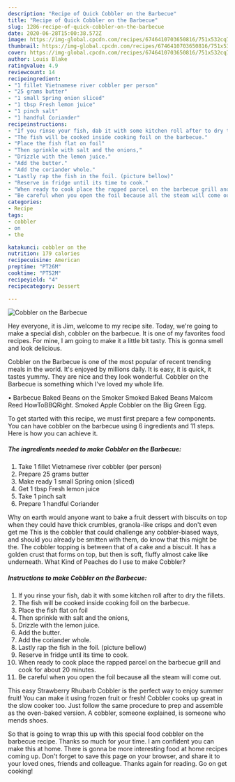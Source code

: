 ```yaml
---
description: "Recipe of Quick Cobbler on the Barbecue"
title: "Recipe of Quick Cobbler on the Barbecue"
slug: 1286-recipe-of-quick-cobbler-on-the-barbecue
date: 2020-06-28T15:00:38.572Z
image: https://img-global.cpcdn.com/recipes/6746410703650816/751x532cq70/cobbler-on-the-barbecue-recipe-main-photo.jpg
thumbnail: https://img-global.cpcdn.com/recipes/6746410703650816/751x532cq70/cobbler-on-the-barbecue-recipe-main-photo.jpg
cover: https://img-global.cpcdn.com/recipes/6746410703650816/751x532cq70/cobbler-on-the-barbecue-recipe-main-photo.jpg
author: Louis Blake
ratingvalue: 4.9
reviewcount: 14
recipeingredient:
- "1 fillet Vietnamese river cobbler per person"
- "25 grams butter"
- "1 small Spring onion sliced"
- "1 tbsp Fresh lemon juice"
- "1 pinch salt"
- "1 handful Coriander"
recipeinstructions:
- "If you rinse your fish, dab it with some kitchen roll after to dry the fillets."
- "The fish will be cooked inside cooking foil on the barbecue."
- "Place the fish flat on foil"
- "Then sprinkle with salt and the onions,"
- "Drizzle with the lemon juice."
- "Add the butter."
- "Add the coriander whole."
- "Lastly rap the fish in the foil. (picture bellow)"
- "Reserve in fridge until its time to cook."
- "When ready to cook place the rapped parcel on the barbecue grill and cook for about 20 minutes."
- "Be careful when you open the foil because all the steam will come out."
categories:
- Recipe
tags:
- cobbler
- on
- the

katakunci: cobbler on the 
nutrition: 179 calories
recipecuisine: American
preptime: "PT26M"
cooktime: "PT52M"
recipeyield: "4"
recipecategory: Dessert

---
```



![Cobbler on the Barbecue](https://img-global.cpcdn.com/recipes/6746410703650816/751x532cq70/cobbler-on-the-barbecue-recipe-main-photo.jpg)

Hey everyone, it is Jim, welcome to my recipe site. Today, we're going to make a special dish, cobbler on the barbecue. It is one of my favorites food recipes. For mine, I am going to make it a little bit tasty. This is gonna smell and look delicious.

Cobbler on the Barbecue is one of the most popular of recent trending meals in the world. It's enjoyed by millions daily. It is easy, it is quick, it tastes yummy. They are nice and they look wonderful. Cobbler on the Barbecue is something which I've loved my whole life.

• Barbecue Baked Beans on the Smoker Smoked Baked Beans Malcom Reed HowToBBQRight. Smoked Apple Cobbler on the Big Green Egg.


To get started with this recipe, we must first prepare a few components. You can have cobbler on the barbecue using 6 ingredients and 11 steps. Here is how you can achieve it.

<!--inarticleads1-->

##### The ingredients needed to make Cobbler on the Barbecue:

1. Take 1 fillet Vietnamese river cobbler (per person)
1. Prepare 25 grams butter
1. Make ready 1 small Spring onion (sliced)
1. Get 1 tbsp Fresh lemon juice
1. Take 1 pinch salt
1. Prepare 1 handful Coriander


Why on earth would anyone want to bake a fruit dessert with biscuits on top when they could have thick crumbles, granola-like crisps and don&#39;t even get me This is the cobbler that could challenge any cobbler-biased ways, and should you already be smitten with them, do know that this might be the. The cobbler topping is between that of a cake and a biscuit. It has a golden crust that forms on top, but then is soft, fluffy almost cake like underneath. What Kind of Peaches do I use to make Cobbler? 

<!--inarticleads2-->

##### Instructions to make Cobbler on the Barbecue:

1. If you rinse your fish, dab it with some kitchen roll after to dry the fillets.
1. The fish will be cooked inside cooking foil on the barbecue.
1. Place the fish flat on foil
1. Then sprinkle with salt and the onions,
1. Drizzle with the lemon juice.
1. Add the butter.
1. Add the coriander whole.
1. Lastly rap the fish in the foil. (picture bellow)
1. Reserve in fridge until its time to cook.
1. When ready to cook place the rapped parcel on the barbecue grill and cook for about 20 minutes.
1. Be careful when you open the foil because all the steam will come out.


This easy Strawberry Rhubarb Cobbler is the perfect way to enjoy summer fruit! You can make it using frozen fruit or fresh! Cobbler cooks up great in the slow cooker too. Just follow the same procedure to prep and assemble as the oven-baked version. A cobbler, someone explained, is someone who mends shoes. 

So that is going to wrap this up with this special food cobbler on the barbecue recipe. Thanks so much for your time. I am confident you can make this at home. There is gonna be more interesting food at home recipes coming up. Don't forget to save this page on your browser, and share it to your loved ones, friends and colleague. Thanks again for reading. Go on get cooking!

